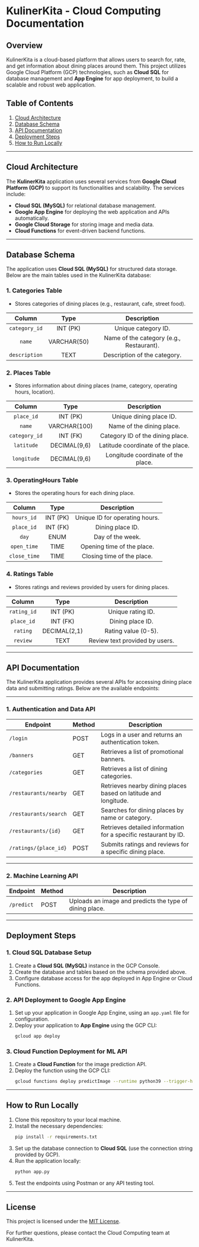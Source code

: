 # **KulinerKita - Cloud Computing Documentation**

## **Overview**

KulinerKita is a cloud-based platform that allows users to search for, rate, and get information about dining places around them. This project utilizes Google Cloud Platform (GCP) technologies, such as **Cloud SQL** for database management and **App Engine** for app deployment, to build a scalable and robust web application.

## **Table of Contents**

1. [Cloud Architecture](#cloud-architecture)
2. [Database Schema](#database-schema)
3. [API Documentation](#api-documentation)
4. [Deployment Steps](#deployment-steps)
5. [How to Run Locally](#how-to-run-locally)

---

## **Cloud Architecture**

The **KulinerKita** application uses several services from **Google Cloud Platform (GCP)** to support its functionalities and scalability. The services include:

- **Cloud SQL (MySQL)** for relational database management.
- **Google App Engine** for deploying the web application and APIs automatically.
- **Google Cloud Storage** for storing image and media data.
- **Cloud Functions** for event-driven backend functions.

---

## **Database Schema**

The application uses **Cloud SQL (MySQL)** for structured data storage. Below are the main tables used in the KulinerKita database:

### **1. Categories Table**

- Stores categories of dining places (e.g., restaurant, cafe, street food).

|  **Column**   |  **Type**   |             **Description**              |
| :-----------: | :---------: | :--------------------------------------: |
| `category_id` |  INT (PK)   |           Unique category ID.            |
|    `name`     | VARCHAR(50) | Name of the category (e.g., Restaurant). |
| `description` |    TEXT     |       Description of the category.       |

### **2. Places Table**

- Stores information about dining places (name, category, operating hours, location).

|  **Column**   |   **Type**   |          **Description**           |
| :-----------: | :----------: | :--------------------------------: |
|  `place_id`   |   INT (PK)   |      Unique dining place ID.       |
|    `name`     | VARCHAR(100) |     Name of the dining place.      |
| `category_id` |   INT (FK)   |  Category ID of the dining place.  |
|  `latitude`   | DECIMAL(9,6) | Latitude coordinate of the place.  |
|  `longitude`  | DECIMAL(9,6) | Longitude coordinate of the place. |

### **3. OperatingHours Table**

- Stores the operating hours for each dining place.

|  **Column**  | **Type** |        **Description**         |
| :----------: | :------: | :----------------------------: |
|  `hours_id`  | INT (PK) | Unique ID for operating hours. |
|  `place_id`  | INT (FK) |        Dining place ID.        |
|    `day`     |   ENUM   |        Day of the week.        |
| `open_time`  |   TIME   |   Opening time of the place.   |
| `close_time` |   TIME   |   Closing time of the place.   |

### **4. Ratings Table**

- Stores ratings and reviews provided by users for dining places.

| **Column**  |   **Type**   |        **Description**         |
| :---------: | :----------: | :----------------------------: |
| `rating_id` |   INT (PK)   |       Unique rating ID.        |
| `place_id`  |   INT (FK)   |        Dining place ID.        |
|  `rating`   | DECIMAL(2,1) |      Rating value (0-5).       |
|  `review`   |     TEXT     | Review text provided by users. |

---

## **API Documentation**

The KulinerKita application provides several APIs for accessing dining place data and submitting ratings. Below are the available endpoints:

---

### **1. Authentication and Data API**

| **Endpoint**           | **Method** | **Description**                                         |
|-------------------------|------------|---------------------------------------------------------|
| `/login`               | POST       | Logs in a user and returns an authentication token.     |
| `/banners`             | GET        | Retrieves a list of promotional banners.               |
| `/categories`          | GET        | Retrieves a list of dining categories.                 |
| `/restaurants/nearby`  | GET        | Retrieves nearby dining places based on latitude and longitude. |
| `/restaurants/search`  | GET        | Searches for dining places by name or category.        |
| `/restaurants/{id}`    | GET        | Retrieves detailed information for a specific restaurant by ID. |
| `/ratings/{place_id}`  | POST       | Submits ratings and reviews for a specific dining place.|

---

### **2. Machine Learning API**

| **Endpoint** | **Method** | **Description**                                      |
|--------------|------------|------------------------------------------------------|
| `/predict`   | POST       | Uploads an image and predicts the type of dining place.|

---

## **Deployment Steps**

### **1. Cloud SQL Database Setup**

1. Create a **Cloud SQL (MySQL)** instance in the GCP Console.
2. Create the database and tables based on the schema provided above.
3. Configure database access for the app deployed in App Engine or Cloud Functions.

### **2. API Deployment to Google App Engine**

1. Set up your application in Google App Engine, using an `app.yaml` file for configuration.
2. Deploy your application to **App Engine** using the GCP CLI:
   ```bash
   gcloud app deploy
   ```

### **3. Cloud Function Deployment for ML API**

1. Create a **Cloud Function** for the image prediction API.
2. Deploy the function using the GCP CLI:
   ```bash
   gcloud functions deploy predictImage --runtime python39 --trigger-http --allow-unauthenticated
   ```

---

## **How to Run Locally**

1. Clone this repository to your local machine.
2. Install the necessary dependencies:
   ```bash
   pip install -r requirements.txt
   ```
3. Set up the database connection to **Cloud SQL** (use the connection string provided by GCP).
4. Run the application locally:
   ```bash
   python app.py
   ```
5. Test the endpoints using Postman or any API testing tool.

---

## **License**

This project is licensed under the [MIT License](LICENSE).

For further questions, please contact the Cloud Computing team at KulinerKita.
